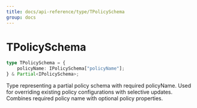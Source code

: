 ```yaml
---
title: docs/api-reference/type/TPolicySchema
group: docs
---
```


# TPolicySchema

```ts
type TPolicySchema = {
    policyName: IPolicySchema["policyName"];
} & Partial<IPolicySchema>;
```

Type representing a partial policy schema with required policyName.
Used for overriding existing policy configurations with selective updates.
Combines required policy name with optional policy properties.
